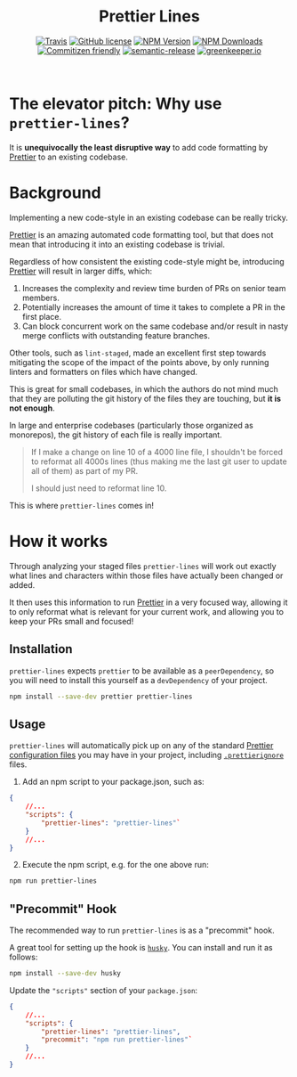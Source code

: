 <h1 align="center">Prettier Lines</h1>

<p align="center">
    <a href="https://travis-ci.org/JamesHenry/prettier-lines"><img src="https://img.shields.io/travis/JamesHenry/prettier-lines.svg?style=flat-square" alt="Travis"/></a>
    <a href="https://github.com/JamesHenry/prettier-lines/blob/master/LICENSE"><img src="https://img.shields.io/npm/l/prettier-lines.svg?style=flat-square" alt="GitHub license" /></a>
    <a href="https://www.npmjs.com/package/prettier-lines"><img src="https://img.shields.io/npm/v/prettier-lines.svg?style=flat-square" alt="NPM Version" /></a>
    <a href="https://www.npmjs.com/package/prettier-lines"><img src="https://img.shields.io/npm/dt/prettier-lines.svg?style=flat-square" alt="NPM Downloads" /></a>
    <a href="http://commitizen.github.io/cz-cli/"><img src="https://img.shields.io/badge/commitizen-friendly-brightgreen.svg" alt="Commitizen friendly" /></a>
    <a href="https://github.com/semantic-release/semantic-release"><img src="https://img.shields.io/badge/%20%20%F0%9F%93%A6%F0%9F%9A%80-semantic--release-e10079.svg?style=flat-square" alt="semantic-release" /></a>
    <a href="https://greenkeeper.io"><img src="https://badges.greenkeeper.io/JamesHenry/prettier-lines.svg?style=flat-square" alt="greenkeeper.io" /></a>
</p>

<br>

# The elevator pitch: Why use `prettier-lines`?

It is **unequivocally the least disruptive way** to add code formatting by [Prettier](https://prettier.io) to an existing codebase.

# Background

Implementing a new code-style in an existing codebase can be really tricky.

[Prettier](https://prettier.io) is an amazing automated code formatting tool, but that does not mean that introducing it into an existing codebase is trivial.

Regardless of how consistent the existing code-style might be, introducing [Prettier](https://prettier.io) will result in larger diffs, which:

1. Increases the complexity and review time burden of PRs on senior team members.
2. Potentially increases the amount of time it takes to complete a PR in the first place.
3. Can block concurrent work on the same codebase and/or result in nasty merge conflicts with outstanding feature branches.

Other tools, such as `lint-staged`, made an excellent first step towards mitigating the scope of the impact of the points above, by only running linters and formatters on files which have changed.

This is great for small codebases, in which the authors do not mind much that they are polluting the git history of the files they are touching, but **it is not enough**.

In large and enterprise codebases (particularly those organized as monorepos), the git history of each file is really important.

> If I make a change on line 10 of a 4000 line file, I shouldn't be forced to reformat all 4000s lines (thus making me the last git user to update all of them) as part of my PR.
>
> I should just need to reformat line 10.

This is where `prettier-lines` comes in!

# How it works

Through analyzing your staged files `prettier-lines` will work out exactly what lines and characters within those files have actually been changed or added.

It then uses this information to run [Prettier](https://prettier.io) in a very focused way, allowing it to only reformat what is relevant for your current work, and allowing you to keep your PRs small and focused!

## Installation

`prettier-lines` expects `prettier` to be available as a `peerDependency`, so you will need to install this yourself as a `devDependency` of your project.

```sh
npm install --save-dev prettier prettier-lines
```

## Usage

`prettier-lines` will automatically pick up on any of the standard [Prettier configuration files](https://prettier.io/docs/en/configuration) you may have in your project, including [`.prettierignore`](https://prettier.io/docs/en/ignore#ignoring-files) files.

1. Add an npm script to your package.json, such as:

```json
{
    //...
    "scripts": {
        "prettier-lines": "prettier-lines"`
    }
    //...
}
```

2. Execute the npm script, e.g. for the one above run:

```sh
npm run prettier-lines
```

## "Precommit" Hook

The recommended way to run `prettier-lines` is as a "precommit" hook.

A great tool for setting up the hook is [`husky`](https://github.com/typicode/husky). You can install and run it as follows:

```sh
npm install --save-dev husky
```

Update the `"scripts"` section of your `package.json`:

```json
{
    //...
    "scripts": {
        "prettier-lines": "prettier-lines",
        "precommit": "npm run prettier-lines"`
    }
    //...
}
```
